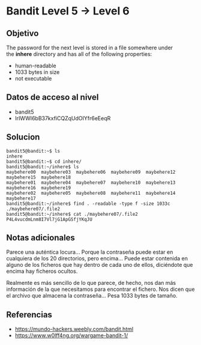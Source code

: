 # Bandit Level 5 → Level 6

## Objetivo

The password for the next level is stored in a file somewhere under the **inhere** directory and has all of the following properties:

-   human-readable
-   1033 bytes in size
-   not executable

## Datos de acceso al nivel
- bandit5
- lrIWWI6bB37kxfiCQZqUdOIYfr6eEeqR
## Solucion
```
bandit5@bandit:~$ ls
inhere
bandit5@bandit:~$ cd inhere/
bandit5@bandit:~/inhere$ ls
maybehere00  maybehere03  maybehere06  maybehere09  maybehere12  maybehere15  maybehere18
maybehere01  maybehere04  maybehere07  maybehere10  maybehere13  maybehere16  maybehere19
maybehere02  maybehere05  maybehere08  maybehere11  maybehere14  maybehere17
bandit5@bandit:~/inhere$ find . -readable -type f -size 1033c
./maybehere07/.file2
bandit5@bandit:~/inhere$ cat ./maybehere07/.file2
P4L4vucdmLnm8I7Vl7jG1ApGSfjYKqJU
```

## Notas adicionales
Parece una auténtica locura... Porque la contraseña puede estar en cualquiera de los 20 directorios, pero encima... Puede estar contenida en alguno de los ficheros que hay dentro de cada uno de ellos, diciéndote que encima hay ficheros ocultos.  
  
Realmente es más sencillo de lo que parece, de hecho, nos dan más información de la que necesitamos para encontrar el fichero. Nos dicen que el archivo que almacena la contraseña... Pesa 1033 bytes de tamaño.  
## Referencias
- https://mundo-hackers.weebly.com/bandit.html
- https://www.w0lff4ng.org/wargame-bandit-1/